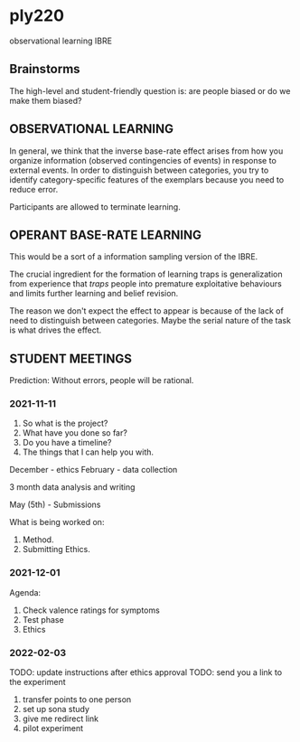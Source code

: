 # ply220

observational learning IBRE

## Brainstorms

The high-level and student-friendly question is: are people biased or do
we make them biased?

## OBSERVATIONAL LEARNING

In general, we think that the inverse base-rate effect arises
from how you organize information (observed contingencies of events)
in response to external events. In order to distinguish between categories,
you try to identify category-specific features of the exemplars because
you need to reduce error.

Participants are allowed to terminate learning.

## OPERANT BASE-RATE LEARNING

This would be a sort of a information sampling version of the IBRE.

The crucial ingredient for the formation of learning traps is generalization
from experience that *traps* people into premature exploitative behaviours and
limits further learning and belief revision.

The reason we don't expect the effect to appear is because of the lack of need
to distinguish between categories. Maybe the serial nature of the task is what
drives the effect.

## STUDENT MEETINGS

Prediction: Without errors, people will be rational.

### 2021-11-11

1. So what is the project?
2. What have you done so far?
3. Do you have a timeline?
4. The things that I can help you with.

December - ethics
February - data collection

3 month data analysis and writing

May (5th) - Submissions

What is being worked on:

1. Method.
2. Submitting Ethics.

### 2021-12-01

Agenda:

1. Check valence ratings for symptoms
2. Test phase
3. Ethics

### 2022-02-03

TODO: update instructions after ethics approval
TODO: send you a link to the experiment

1. transfer points to one person
2. set up sona study
3. give me redirect link
4. pilot experiment
